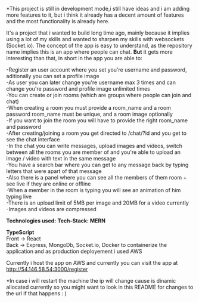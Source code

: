 *This project is still in development mode,i still have ideas and i am adding more features to it, but i think it already has a decent amount of features and the most functionality is already here.

It's a project that i wanted to build long time ago, mainly because it implies using a lot of my skills and wanted to sharpen my skills with websockets (Socket.io).
The concept of the app is easy to understand, as the repository name implies this is an app where people can chat.
**But** it gets more interesting than that, in short in the app you are able to:

-Register an user account where you set you're username and password, aditionally you can set a profile image\
-As user you can later change you're username max 3 times and can change you're password and profile image unlimited times\
-You can create or join rooms (which are groups where people can join and chat)\
-When creating a room you must provide a room_name and a room password room_name must be unique, and a room image optionally\
-If you want to join the room you will have to provide the right room_name and password\
-After creating/joining a room you get directed to /chat/?id and you get to see the chat interface\
-In the chat you can write messages, upload images and videos, switch between all the rooms you are member of and you're able to upload an image / video with text in the same message\
-You have a search bar where you can get to any message back by typing letters that were apart of that message\
-Also there is a panel where you can see all the members of them room + see live if they are online or offline\
-When a member in the room is typing you will see an animation of him typing live\
-There is an upload limit of 5MB per image and 20MB for a video currently\
-Images and videos are compressed

**Technologies used:**
**Tech-Stack: MERN**

**TypeScript**\
Front -> React\
Back -> Express, MongoDb, Socket.io, Docker to containerize the application and as production deployement i used AWS

Currently i host the app on AWS and currently you can visit the app at http://54.146.58.54:3000/register

*In case i will restart the machine the ip will change cause is dinamic allocated currently so you might want to look in this README for changes to the url if that happens : )